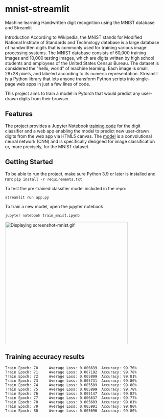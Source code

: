 # mnist-streamlit

Machine learning Handwritten digit recognition using the MNIST database and Streamlit

Introduction
According to Wikipedia, the MNIST stands for Modified National Institute of Standards and Technology database is a large database of handwritten digits that is commonly used for training various image processing systems. The MNIST database consists of 60,000 training images and 10,000 testing images, which are digits written by high school students and employees of the United States Census Bureau.
The dataset is considered the "hello, world" of machine learning. Each image is small, 28x28 pixels, and labeled according to its numeric representation.
Streamlit is a Python library that lets anyone transform Python scripts into single-page web apps in just a few lines of code.

This project aims to train a model in Pytorch that would predict any user-drawn digits from their browser. 

## Features
The project provides a Jupyter Notebook [training code](https://github.com/jedt/mnist-streamlit/blob/main/train_mnist.ipynb) for the digit classifier and a web app enabling the model to predict new user-drawn digits from the web app via HTML5 canvas.
The [model](https://github.com/jedt/mnist-streamlit/blob/main/model.py) is a convolutional neural network (CNN) and is specifically designed for image classification or, more precisely, for the MNIST dataset.

## Getting Started
To be able to run the project, make sure Python 3.9 or later is installed and run:
`pip install -r requirements.txt`

To test the pre-trained classifier model included in the repo:

`streamlit run app.py`

To train a new model, open the jupyter notebook

`jupyter notebook train_mnist.ipynb`

<img src="https://lh3.googleusercontent.com/u/0/drive-viewer/AEYmBYSLJIQkSjR0SqTfOHK8k2GlnboTtxsurrFlNanm6VPqgljQlHDDr3mm3jFPnSL_HGM9ufLXgzzixQxNm-OpiZrm9CTynQ=w2992-h1624" class="ndfHFb-c4YZDc-HiaYvf-RJLb9c" alt="Displaying screenshot-mnist.gif" aria-hidden="true" width="400">

## Training accuracy results

```
Train Epoch: 70 	Average Loss: 0.006639	Accuracy: 99.76%
Train Epoch: 71 	Average Loss: 0.007192	Accuracy: 99.78%
Train Epoch: 72 	Average Loss: 0.005899	Accuracy: 99.81%
Train Epoch: 73 	Average Loss: 0.005731	Accuracy: 99.80%
Train Epoch: 74 	Average Loss: 0.005509	Accuracy: 99.80%
Train Epoch: 75 	Average Loss: 0.005899	Accuracy: 99.78%
Train Epoch: 76 	Average Loss: 0.005147	Accuracy: 99.82%
Train Epoch: 77 	Average Loss: 0.006637	Accuracy: 99.77%
Train Epoch: 78 	Average Loss: 0.005603	Accuracy: 99.81%
Train Epoch: 79 	Average Loss: 0.005901	Accuracy: 99.80%
Train Epoch: 80 	Average Loss: 0.005696	Accuracy: 99.80%
```
